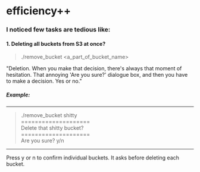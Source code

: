 # efficiency++

### I noticed few tasks are tedious like:

#### 1. Deleting all buckets from S3 at once?

  > ./remove_bucket <a_part_of_bucket_name>
  
  
"Deletion. When you make that decision, there's always that moment of hesitation. That annoying 'Are you sure?' dialogue box, and then you have to make a decision. Yes or no."

  
##### Example:
---------------------
> ./remove_bucket shitty <br>
  ==================== <br>
  Delete that shitty bucket? <br>
  ==================== <br>
  Are you sure? y/n <br>
---------------------

Press y or n to confirm individual buckets.
It asks before deleting each bucket.

